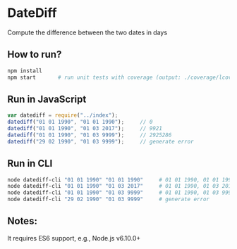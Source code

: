# DateDiff
Compute the difference between the two dates in days

## How to run?

```sh
npm install
npm start       # run unit tests with coverage (output: ./coverage/lcov-report/index.html)
```
## Run in JavaScript

```javascript
var datediff = require("../index");
datediff("01 01 1990", "01 01 1990");     // 0
datediff("01 01 1990", "01 03 2017");     // 9921
datediff("01 01 1990", "01 03 9999");     // 2925286
datediff("29 02 1990", "01 03 9999");     // generate error
```

## Run in CLI

```sh
node datediff-cli "01 01 1990" "01 01 1990"     # 01 01 1990, 01 01 1990, 0
node datediff-cli "01 01 1990" "01 03 2017"     # 01 01 1990, 01 03 2017, 9921
node datediff-cli "01 01 1990" "01 03 9999"     # 01 01 1990, 01 03 9999, 2925286
node datediff-cli "29 02 1990" "01 03 9999"     # generate error
```

## Notes:

It requires ES6 support, e.g., Node.js v6.10.0+




